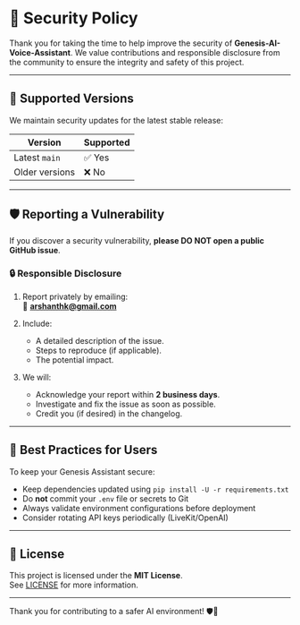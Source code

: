 # 🔐 Security Policy

Thank you for taking the time to help improve the security of **Genesis-AI-Voice-Assistant**. We value contributions and responsible disclosure from the community to ensure the integrity and safety of this project.

---

## 📆 Supported Versions

We maintain security updates for the latest stable release:

| Version         | Supported |
|-----------------|-----------|
| Latest `main`   | ✅ Yes     |
| Older versions  | ❌ No      |

---

## 🛡️ Reporting a Vulnerability

If you discover a security vulnerability, **please DO NOT open a public GitHub issue**.

### 🔒 Responsible Disclosure

1. Report privately by emailing:  
   📧 **arshanthk@gmail.com**

2. Include:
   - A detailed description of the issue.
   - Steps to reproduce (if applicable).
   - The potential impact.

3. We will:
   - Acknowledge your report within **2 business days**.
   - Investigate and fix the issue as soon as possible.
   - Credit you (if desired) in the changelog.

---

## 🔧 Best Practices for Users

To keep your Genesis Assistant secure:

- Keep dependencies updated using `pip install -U -r requirements.txt`
- Do **not** commit your `.env` file or secrets to Git
- Always validate environment configurations before deployment
- Consider rotating API keys periodically (LiveKit/OpenAI)

---

## 📄 License

This project is licensed under the **MIT License**.  
See [LICENSE](./LICENSE) for more information.

---

Thank you for contributing to a safer AI environment! 🛡️🤖
